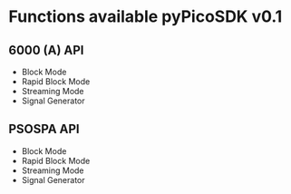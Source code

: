 # Functions available pyPicoSDK v0.1
## 6000 (A) API
 - Block Mode
 - Rapid Block Mode
 - Streaming Mode
 - Signal Generator

## PSOSPA API
 - Block Mode
 - Rapid Block Mode
 - Streaming Mode
 - Signal Generator



